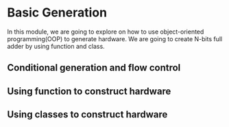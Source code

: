 # Basic Generation

In this module, we are going to explore on how to use object-oriented programming(OOP) to generate hardware. We are going to create N-bits full adder by using function and class.

## Conditional generation and flow control

## Using function to construct hardware



## Using classes to construct hardware